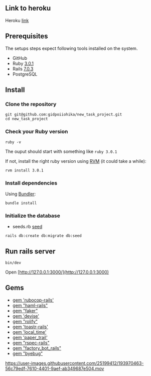 ## Link to heroku
Heroku [link](https://dashboard.heroku.com/apps/task-project-new/logs)

## Prerequisites

The setups steps expect following tools installed on the system.

- GitHub
- Ruby [3.0.1](https://github.com/gidpoiiohika/new_task_project/blob/master/Gemfile#L4)
- Rails [7.0.3](https://github.com/gidpoiiohika/new_task_project/blob/master/Gemfile#L6)
- PostgreSQL 

## Install

### Clone the repository

```shell
git git@github.com:gidpoiiohika/new_task_project.git
cd new_task_project
```

### Check your Ruby version

```shell
ruby -v
```

The ouput should start with something like `ruby 3.0.1`

If not, install the right ruby version using [RVM](https://rvm.io/rvm/install#installing-rvm) (it could take a while):

```shell
rvm install 3.0.1
```

### Install dependencies

Using [Bundler](https://github.com/bundler/bundler):

```shell
bundle install
```
### Initialize the database
- seeds.rb [seed](https://github.com/gidpoiiohika/new_task_project/blob/master/db/seeds.rb#L4)

```shell
rails db:create db:migrate db:seed 
```

## Run rails server

```shell
bin/dev
```

Open [http://127.0.0.1:3000/](http://127.0.0.1:3000)

## Gems

- [gem 'rubocop-rails'](https://github.com/rubocop/rubocop-rails)
- [gem "haml-rails"](https://github.com/haml/haml-rails)
- [gem "faker"](https://github.com/faker-ruby/faker)
- [gem 'devise'](https://github.com/heartcombo/devise)
- [gem "rolify"](https://github.com/RolifyCommunity/rolify)
- [gem 'toastr-rails'](https://github.com/CodeSeven/toastr)
- [gem 'local_time'](https://github.com/basecamp/local_time)
- [gem 'paper_trail'](https://github.com/paper-trail-gem/paper_trail)
- [gem "rspec-rails"](https://github.com/rspec/rspec-rails)
- [gem "factory_bot_rails" ](https://github.com/thoughtbot/factory_bot_rails)
- [gem "byebug"](https://github.com/deivid-rodriguez/byebug)




https://user-images.githubusercontent.com/25199412/193970463-56c79edf-7610-4401-9aef-ab349687e504.mov



